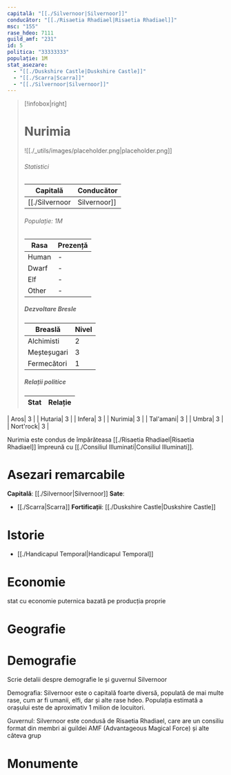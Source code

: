 ```yaml
---
capitală: "[[./Silvernoor|Silvernoor]]"
conducător: "[[./Risaetia Rhadiael|Risaetia Rhadiael]]"
msc: "155"
rase_hdeo: 7111
guild_amf: "231"
id: 5
politica: "33333333"
populație: 1M
stat_asezare:
  - "[[./Duskshire Castle|Duskshire Castle]]"
  - "[[./Scarra|Scarra]]"
  - "[[./Silvernoor|Silvernoor]]"
---
```






> [!infobox|right]
> # Nurimia
> ![[./_utils/images/placeholder.png|placeholder.png]]
> ###### Statistici
> | Capitală | Conducător | 
> |---| --- | 
> |[[./Silvernoor|Silvernoor]]|[[./Risaetia Rhadiael|Risaetia Rhadiael]]| 
> ###### Populație: 1M 
> | Rasa | Prezență |
> | ---- | ---- |
> | Human | \- |
> | Dwarf | \- |
> | Elf | \- |
> | Other | \- |
> ##### Dezvoltare Bresle
> | Breaslă | Nivel |
> | ---- | ---- |
> | Alchimisti |  2|
> | Meșteșugari | 3|
> | Fermecători | 1|
> ##### Relații politice
> | Stat |  Relație |
> | ---- | ---- |
| Aros|  3 |
| Hutaria|  3 |
| Infera|  3 |
| Nurimia|  3 |
| Tal'amani|  3 |
| Umbra|  3 |
| Nort'rock|  3 |




Nurimia este condus de  împărăteasa [[./Risaetia Rhadiael|Risaetia Rhadiael]] împreună cu [[./Consiliul Illuminati|Consiliul Illuminati]].
# Asezari remarcabile

**Capitală**: [[./Silvernoor|Silvernoor]]
**Sate**:
- [[./Scarra|Scarra]]
**Fortificații**: [[./Duskshire Castle|Duskshire Castle]]
# Istorie
  - [[./Handicapul Temporal|Handicapul Temporal]]
# Economie
 stat cu economie puternica bazată pe producția proprie  
# Geografie
# Demografie
Scrie detalii despre demografie le și guvernul Silvernoor

Demografia: Silvernoor este o capitală foarte diversă, populată de mai multe rase, cum ar fi umanii, elfi, dar și alte rase hdeo. Populația estimată a orașului este de aproximativ 1 milion de locuitori.

Guvernul: Silvernoor este condusă de Risaetia Rhadiael, care are un consiliu format din membri ai guildei AMF (Advantageous Magical Force) și alte câteva grup
# Monumente


